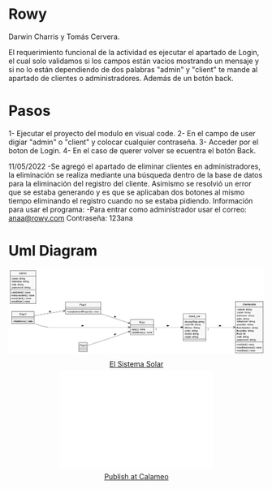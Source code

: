 # Rowy
Darwin Charris y Tomás Cervera.

El requerimiento funcional de la actividad es ejecutar el apartado de Login, el cual solo validamos si los campos están vacios mostrando un mensaje y si no lo están dependiendo de dos palabras "admin" y "client" te mande al apartado de clientes o administradores. Además de un botón back.

# Pasos

1- Ejecutar el proyecto del modulo en visual code.
2- En el campo de user digiar "admin" o "client" y colocar cualquier contraseña.
3- Acceder por el boton de Login.
4- En el caso de querer volver se ecuentra el botón Back.

11/05/2022
-Se agregó el apartado de eliminar clientes en administradores, la eliminación se realiza mediante una búsqueda dentro de la base de datos para la eliminación del registro del cliente.
Asimismo se resolvió un error que se estaba generando y es que se aplicaban dos botones al mismo tiempo eliminando el registro cuando no se estaba pidiendo.
Información para usar el programa:
-Para entrar como administrador usar el correo: anaa@rowy.com Contraseña: 123ana

# Uml Diagram
<img src="RowyUML.png" alt="Diagrama"/>
<div style="text-align:center;"><div style="margin:8px 0px 4px;"><a href="https://www.calameo.com/books/0055204286d6870761105" target="_blank">El Sistema Solar</a></div><iframe src="//v.calameo.com/?bkcode=0055204286d6870761105" width="300" height="194" frameborder="0" scrolling="no" allowtransparency allowfullscreen style="margin:0 auto;"></iframe><div style="margin:4px 0px 8px;"><a href="http://www.calameo.com/">Publish at Calameo</a></div></div>
